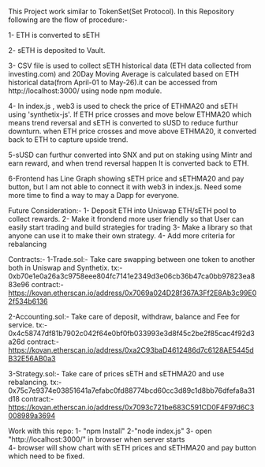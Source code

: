 This Project work similar to TokenSet(Set Protocol). In this Repository following are the flow of procedure:-

1- ETH is converted to sETH

2- sETH is deposited to Vault.

3- CSV file is used to collect sETH historical data (ETH data collected from investing.com) and 20Day Moving Average is calculated based on ETH historical data(from April-01 to May-26).it can be accessed from http://localhost:3000/ using node npm module.

4- In index.js , web3 is used to check the price of ETHMA20 and sETH using 'synthetix-js'. If ETH price crosses
and move below ETHMA20 which means trend reversal and sETH is converted to sUSD to reduce furthur downturn. when ETH price crosses and move above ETHMA20, it converted back to ETH to capture upside trend.

5-sUSD can furthur converted into SNX and put on staking using Mintr and earn reward, and when trend reversal happen It is converted back to ETH.

6-Frontend has Line Graph showing sETH price and sETHMA20 and pay button, but I am not able to connect it with web3 in index.js. Need some more time to find a way to may a Dapp for everyone.

Future Consideration:-
1- Deposit ETH into Uniswap ETH/sETH pool to collect rewards.
2- Make it frondend more user friendly so that User can easily start trading and build strategies for trading
3- Make a library so that anyone can use it to make their own strategy.
4- Add more criteria for rebalancing

Contracts:-
1-Trade.sol:- Take care swapping between one token to another both in Uniswap and Synthetix.
tx:- 0xb70e1e0a26a3c9758eee804fc7141e2349d3e06cb36b47ca0bb97823ea883e96
contract:- https://kovan.etherscan.io/address/0x7069a024D28f367A3Ff2E8Ab3c99E02f534b6136

2-Accounting.sol:- Take care of deposit, withdraw, balance and Fee for service.
tx:- 0x4c58747df81b7902c042f64e0bf0fb033993e3d8f45c2be2f85cac4f92d3a26d
contract:- https://kovan.etherscan.io/address/0xa2C93baD4612486d7c6128AE5445dB32E56AB0a3

3-Strategy.sol:- Take care of prices sETH and sETHMA20 and use rebalancing.
tx:- 0x75c7e9374e03851641a7efabc0fd88774bcd60cc3d89c1d8bb76dfefa8a31d18
contract:- https://kovan.etherscan.io/address/0x7093c721be683C591CD0F4F97d6C3008989a3694

Work with this repo:
1- "npm Install"
2-"node index.js"
3- open "http://localhost:3000/" in browser when server starts  
4- browser will show chart with sETH prices and sETHMA20 and pay button which need to be fixed.
